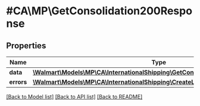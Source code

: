 # #CA\MP\GetConsolidation200Response

## Properties

Name | Type | Description | Notes
------------ | ------------- | ------------- | -------------
**data** | [**\Walmart\Models\MP\CA\InternationalShipping\GetConsolidation200ResponseData**](GetConsolidation200ResponseData.md) |  | [optional]
**errors** | [**\Walmart\Models\MP\CA\InternationalShipping\CreateLabel200ResponseErrorsInner[]**](CreateLabel200ResponseErrorsInner.md) | errors | [optional]


[[Back to Model list]](../) [[Back to API list]](../../Api/CA/MP) [[Back to README]](../../README.md)
